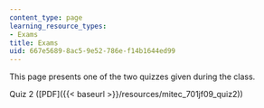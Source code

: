 ```yaml
---
content_type: page
learning_resource_types:
- Exams
title: Exams
uid: 667e5689-8ac5-9e52-786e-f14b1644ed99
---
```


This page presents one of the two quizzes given during the class.

Quiz 2 ([PDF]({{< baseurl >}}/resources/mitec_701jf09_quiz2))